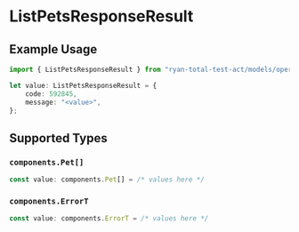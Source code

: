 # ListPetsResponseResult

## Example Usage

```typescript
import { ListPetsResponseResult } from "ryan-total-test-act/models/operations";

let value: ListPetsResponseResult = {
    code: 592845,
    message: "<value>",
};
```

## Supported Types

### `components.Pet[]`

```typescript
const value: components.Pet[] = /* values here */
```

### `components.ErrorT`

```typescript
const value: components.ErrorT = /* values here */
```

